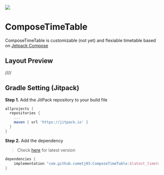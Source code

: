 [![](https://jitpack.io/v/cometj03/ComposeTimeTable.svg)](https://jitpack.io/#cometj03/ComposeTimeTable)

# ComposeTimeTable

ComposeTimeTable is customizable (not yet) and flexiable timetable based on [Jetpack Compose](https://developer.android.com/jetpack/compose)

## Layout Preview

////

## Gradle Setting (Jitpack)

**Step 1.** Add the JitPack repository to your build file

```gradle
allprojects {
  repositories {
    ...
    maven { url 'https://jitpack.io' }
  }
}
```

**Step 2.** Add the dependency

> Check [here](https://jitpack.io/#cometj03/ComposeTimeTable/) for latest version

```gradle
dependencies {
    implementation "com.github.cometj03:ComposeTimeTable:$latest_timetable_version"
}
```
